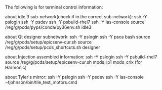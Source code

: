 The following is for terminal control information:

about idle 3 sub-network(check if in the correct sub-network):
    ssh -Y pslogin
    ssh -Y psdev
    ssh -Y psbuild-rhel7
    ssh -Y las-console
    source /reg/g/pcds/pyps/conda/py36env.sh
    idle3
    
about Qt designer subnetwork:
    ssh -Y pslogin
    ssh -Y psca
    bash
    source /reg/g/pcds/setup/epicsenv-cur.sh
    source /reg/g/pcds/setup/pcds_shortcuts.sh
    designer
    
about Injection assembled information:
    ssh -Y pslogin
    ssh -Y psbuild-rhel7
    source /reg/g/pcds/setup/epicsenv-cur.sh
    mods_ip1
    mods_crix (for  Harmonic)
    
about Tyler's mirror:
    ssh -Y pslogin
    ssh -Y psdev
    ssh -Y las-console
    ~tjohnson/bin/tile_test_motors.cmd

